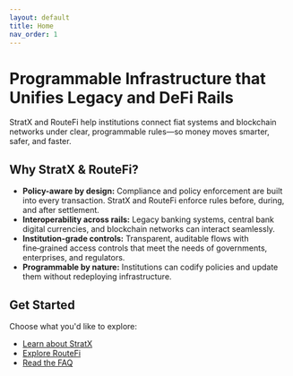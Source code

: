 ```yaml
---
layout: default
title: Home
nav_order: 1
---
```


# Programmable Infrastructure that Unifies Legacy and DeFi Rails

StratX and RouteFi help institutions connect fiat systems and blockchain networks under clear, programmable rules—so money moves smarter, safer, and faster.

## Why StratX & RouteFi?

- **Policy-aware by design:** Compliance and policy enforcement are built into every transaction. StratX and RouteFi enforce rules before, during, and after settlement.
- **Interoperability across rails:** Legacy banking systems, central bank digital currencies, and blockchain networks can interact seamlessly.
- **Institution-grade controls:** Transparent, auditable flows with fine‑grained access controls that meet the needs of governments, enterprises, and regulators.
- **Programmable by nature:** Institutions can codify policies and update them without redeploying infrastructure.

## Get Started

Choose what you'd like to explore:

- [Learn about StratX](/stratx/)
- [Explore RouteFi](/routefi/)
- [Read the FAQ](/faq/)

